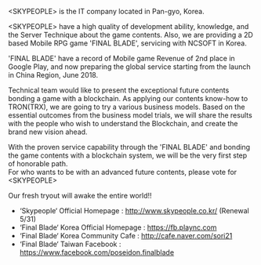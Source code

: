 <SKYPEOPLE\> is the IT company located in Pan-gyo, Korea.

<SKYPEOPLE\> have a high quality of development ability, knowledge, and the Server Technique about the game contents. Also, we are providing a 2D based Mobile RPG game 'FINAL BLADE', servicing with NCSOFT in Korea. 

'FINAL BLADE' have a record of Mobile game Revenue of 2nd place in Google Play, and now preparing the global service starting from the launch in China Region, June 2018. 

<SKYPEOPLE> Technical team would like to present the exceptional future contents bonding a game with a blockchain.
As applying our contents know-how to TRON(TRX), we are going to try a various business models. 
Based on the essential outcomes from the business model trials, we will share the results with the people who wish to understand the Blockchain, and create the brand new vision ahead.

With the proven service capability through the 'FINAL BLADE' and bonding the game contents with a blockchain system, we will be the very first step of honorable path.  
For who wants to be with an advanced future contents, please vote for <SKYPEOPLE\>

Our fresh tryout will awake the entire world!!

+ ‘Skypeople‘ Official Homepage : <http://www.skypeople.co.kr/> (Renewal 5/31)
+ ‘Final Blade‘ Korea Official Homepage : <https://fb.plaync.com>
+ ‘Final Blade‘ Korea Community Cafe : <http://cafe.naver.com/sori21>
+ ‘Final Blade‘ Taiwan Facebook : <https://www.facebook.com/poseidon.finalblade>
